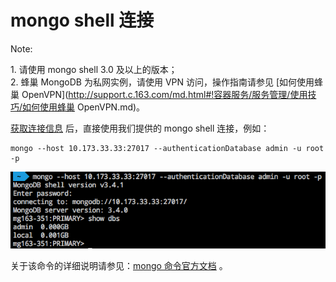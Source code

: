 # mongo shell 连接

<span>Note:</span><div class="alertContent">1. 请使用 mongo shell 3.0 及以上的版本；<br>2. 蜂巢 MongoDB 为私网实例，请使用 VPN 访问，操作指南请参见 [如何使用蜂巢 OpenVPN](http://support.c.163.com/md.html#!容器服务/服务管理/使用技巧/如何使用蜂巢 OpenVPN.md)。</div>

[获取连接信息](http://support.c.163.com/md.html#!平台服务/MongoDB/使用指南/连接实例/MongoDB获取连接信息.md) 后，直接使用我们提供的 mongo shell 连接，例如：

	mongo --host 10.173.33.33:27017 --authenticationDatabase admin -u root -p


![](../../image/使用指南-连接实例-mongoshell连接.png)


关于该命令的详细说明请参见：[mongo 命令官方文档](https://docs.mongodb.com/manual/reference/program/mongo/) 。


